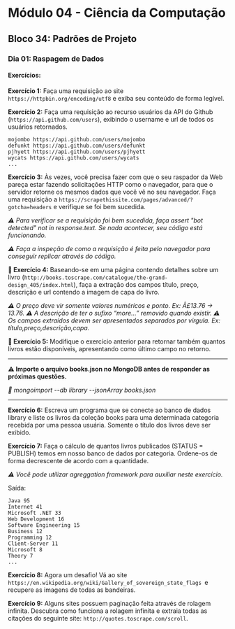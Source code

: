 # Módulo 04 - Ciência da Computação
## Bloco 34: Padrões de Projeto
### Dia 01: Raspagem de Dados
#### Exercícios:

**Exercício 1:** Faça uma requisição ao site `https://httpbin.org/encoding/utf8` e exiba seu conteúdo de forma legível.

**Exercício 2:** Faça uma requisição ao recurso usuários da API do Github (`https://api.github.com/users`), exibindo o username e url de todos os usuários retornados.
~~~
mojombo https://api.github.com/users/mojombo
defunkt https://api.github.com/users/defunkt
pjhyett https://api.github.com/users/pjhyett
wycats https://api.github.com/users/wycats
...
~~~

**Exercício 3:** Às vezes, você precisa fazer com que o seu raspador da Web pareça estar fazendo solicitações HTTP como o navegador, para que o servidor retorne os mesmos dados que você vê no seu navegador. Faça uma requisição a `https://scrapethissite.com/pages/advanced/?gotcha=headers` e verifique se foi bem sucedida.

*⚠️ Para verificar se a requisição foi bem sucedida, faça assert "bot detected" not in response.text. Se nada acontecer, seu código está funcionando.*

*⚠️ Faça a inspeção de como a requisição é feita pelo navegador para conseguir replicar através do código.*

**🚀 Exercício 4:** Baseando-se em uma página contendo detalhes sobre um livro (`http://books.toscrape.com/catalogue/the-grand-design_405/index.html`), faça a extração dos campos título, preço, descrição e url contendo a imagem de capa do livro.

*⚠️ O preço deve vir somente valores numéricos e ponto. Ex: Â£13.76 -> 13.76. ⚠️ A descrição de ter o sufixo “more…” removido quando existir. ⚠️ Os campos extraídos devem ser apresentados separados por vírgula. Ex: título,preço,descrição,capa.*

**🚀 Exercício 5:** Modifique o exercício anterior para retornar também quantos livros estão disponíveis, apresentando como último campo no retorno.

-----
**⚠️ Importe o arquivo books.json no MongoDB antes de responder as próximas questões.**

*🦜 mongoimport --db library --jsonArray books.json*

-----

**Exercício 6:** Escreva um programa que se conecte ao banco de dados library e liste os livros da coleção books para uma determinada categoria recebida por uma pessoa usuária. Somente o título dos livros deve ser exibido.

**Exercício 7:**
Faça o cálculo de quantos livros publicados (STATUS = PUBLISH) temos em nosso banco de dados por categoria. Ordene-os de forma decrescente de acordo com a quantidade.

*⚠️ Você pode utilizar agreggation framework para auxiliar neste exercício.*

Saída:
```
Java 95
Internet 41
Microsoft .NET 33
Web Development 16
Software Engineering 15
Business 12
Programming 12
Client-Server 11
Microsoft 8
Theory 7
...
```

**Exercício 8:** Agora um desafio! Vá ao site `https://en.wikipedia.org/wiki/Gallery_of_sovereign_state_flags `e recupere as imagens de todas as bandeiras.

**Exercício 9:** Alguns sites possuem paginação feita através de rolagem infinita. Descubra como funciona a rolagem infinita e extraia todas as citações do seguinte site: `http://quotes.toscrape.com/scroll`.
